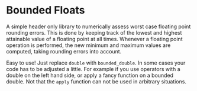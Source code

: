 # Bounded Floats
A simple header only library to numerically assess worst case floating point rounding errors. This is done by keeping track of the lowest and highest attainable value of a floating point at all times. Whenever a floating point operation is performed, the new minimum and maximum values are computed, taking rounding errors into account.

Easy to use! Just replace `double` with `bounded_double`. In some cases your code has to be adjusted a little. For example if you use operators with a double on the left hand side, or apply a fancy function on a bounded double. Not that the `apply` function can not be used in arbitrary situations.

